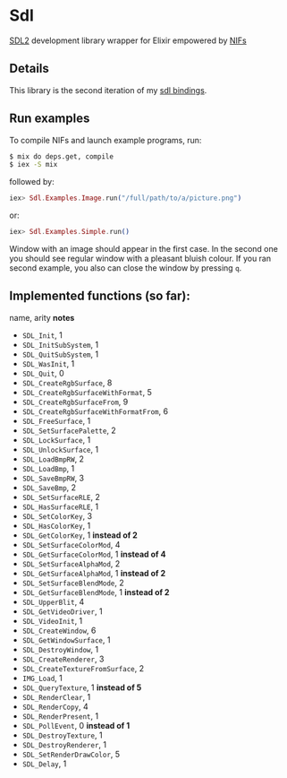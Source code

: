 # Sdl

[SDL2](https://www.libsdl.org/) development library wrapper for Elixir empowered by
[NIFs](https://www.erlang.org/doc/man/erl_nif.html)


## Details

This library is the second iteration of my [sdl bindings](https://github.com/f1sty/sexdl).

## Run examples

To compile NIFs and launch example programs, run:

```bash
$ mix do deps.get, compile
$ iex -S mix
```

followed by:

```elixir
iex> Sdl.Examples.Image.run("/full/path/to/a/picture.png")
```

or:

```elixir
iex> Sdl.Examples.Simple.run()
```

Window with an image should appear in the first case. In the second one you should see regular
window with a pleasant bluish colour. If you ran second example, you also can close the window by
pressing `q`.

## Implemented functions (so far):

name, arity **notes**

- `SDL_Init`, 1
- `SDL_InitSubSystem`, 1
- `SDL_QuitSubSystem`, 1
- `SDL_WasInit`, 1
- `SDL_Quit`, 0
- `SDL_CreateRgbSurface`, 8
- `SDL_CreateRgbSurfaceWithFormat`, 5
- `SDL_CreateRgbSurfaceFrom`, 9
- `SDL_CreateRgbSurfaceWithFormatFrom`, 6
- `SDL_FreeSurface`, 1
- `SDL_SetSurfacePalette`, 2
- `SDL_LockSurface`, 1
- `SDL_UnlockSurface`, 1
- `SDL_LoadBmpRW`, 2
- `SDL_LoadBmp`, 1
- `SDL_SaveBmpRW`, 3
- `SDL_SaveBmp`, 2
- `SDL_SetSurfaceRLE`, 2
- `SDL_HasSurfaceRLE`, 1
- `SDL_SetColorKey`, 3
- `SDL_HasColorKey`, 1
- `SDL_GetColorKey`, 1 **instead of 2**
- `SDL_SetSurfaceColorMod`, 4
- `SDL_GetSurfaceColorMod`, 1 **instead of 4**
- `SDL_SetSurfaceAlphaMod`, 2
- `SDL_GetSurfaceAlphaMod`, 1 **instead of 2**
- `SDL_SetSurfaceBlendMode`, 2
- `SDL_GetSurfaceBlendMode`, 1 **instead of 2**
- `SDL_UpperBlit`, 4
- `SDL_GetVideoDriver`, 1
- `SDL_VideoInit`, 1
- `SDL_CreateWindow`, 6
- `SDL_GetWindowSurface`, 1
- `SDL_DestroyWindow`, 1
- `SDL_CreateRenderer`, 3
- `SDL_CreateTextureFromSurface`, 2
- `IMG_Load`, 1
- `SDL_QueryTexture`, 1 **instead of 5**
- `SDL_RenderClear`, 1
- `SDL_RenderCopy`, 4
- `SDL_RenderPresent`, 1
- `SDL_PollEvent`, 0 **instead of 1**
- `SDL_DestroyTexture`, 1
- `SDL_DestroyRenderer`, 1
- `SDL_SetRenderDrawColor`, 5
- `SDL_Delay`, 1
